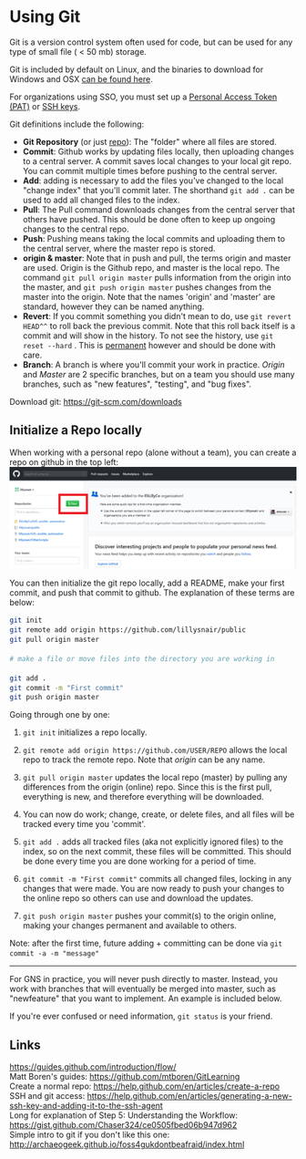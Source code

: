# Using Git

Git is a version control system often used for code, but can be used for any type of small file ( < 50 mb) storage.

Git is included by default on Linux, and the binaries to download for Windows and OSX [can be found here](https://git-scm.com/downloads).

For organizations using SSO, you must set up a [Personal Access Token (PAT)](https://help.github.com/en/articles/creating-a-personal-access-token-for-the-command-line) or [SSH keys](https://help.github.com/en/articles/generating-a-new-ssh-key-and-adding-it-to-the-ssh-agent).

Git definitions include the following:

- **Git Repository** (or just <u>repo</u>): The "folder" where all files are stored.
- **Commit**: Github works by updating files locally, then uploading changes to a central server. A commit saves local changes to your local git repo. You can commit multiple times before pushing to the central server.
- **Add**: adding is necessary to add the files you've changed to the local "change index" that you'll commit later. The shorthand `git add .` can be used to add all changed files to the index.
- **Pull**: The Pull command downloads changes from the central server that others have pushed. This should be done often to keep up ongoing changes to the central repo.
- **Push**: Pushing means taking the local commits and uploading them to the central server, where the master repo is stored.
- **origin & master**: Note that in push and pull, the terms origin and master are used. Origin is the Github repo, and master is the local repo. The command `git pull origin master` pulls information from the origin into the master, and `git push origin master` pushes changes from the master into the origin. Note that the names 'origin' and 'master' are standard, however they can be named anything.
- **Revert**: If you commit something you didn't mean to do, use `git revert HEAD^^` to roll back the previous commit. Note that this roll back itself is a commit and will show in the history. To not see the history, use `git reset --hard` . This is <u>permanent</u> however and should be done with care.
- **Branch**: A branch is where you'll commit your work in practice. *Origin* and *Master* are 2 specific branches, but on a team you should use many branches, such as "new features", "testing", and "bug fixes".

Download git: https://git-scm.com/downloads

## Initialize a Repo locally

When working with a personal repo (alone without a team), you can create a repo on github in the top left:
![button location](tempsnip.png)

You can then initialize the git repo locally, add a README, make your first commit, and push that commit to github. The explanation of these terms are below:

```sh
git init
git remote add origin https://github.com/lillysnair/public
git pull origin master

# make a file or move files into the directory you are working in

git add .
git commit -m "First commit"
git push origin master
```

Going through one by one:

1. `git init` initializes a repo locally.

2. `git remote add origin https://github.com/USER/REPO` allows the local repo to track the remote repo. Note that *origin* can be any name.

3. `git pull origin master` updates the local repo (master) by pulling any differences from the origin (online) repo. Since this is the first pull, everything is new, and therefore everything will be downloaded.

4. You can now do work; change, create, or delete files, and all files will be tracked every time you 'commit'.

4. `git add .` adds all tracked files (aka not explicitly ignored files) to the index, so on the next commit, these files will be committed. This should be done every time you are done working for a period of time.

5. `git commit -m "First commit"` commits all changed files, locking in any changes that were made. You are now ready to push your changes to the online repo so others can use and download the updates.

6. `git push origin master` pushes your commit(s) to the origin online, making your changes permanent and available to others.

Note: after the first time, future adding + committing can be done via `git commit -a -m "message"`

   ---

   For GNS in practice, you will never push directly to master. Instead, you work with branches that will eventually be merged into master, such as "newfeature" that you want to implement. An example is included below.
   

If you're ever confused or need information, `git status` is your friend.

## Links
https://guides.github.com/introduction/flow/
<br/>Matt Boren's guides: https://github.com/mtboren/GitLearning
<br/> Create a normal repo: https://help.github.com/en/articles/create-a-repo
<br/>SSH and git access: https://help.github.com/en/articles/generating-a-new-ssh-key-and-adding-it-to-the-ssh-agent
<br/>Long for explanation of Step 5: Understanding the Workflow: https://gist.github.com/Chaser324/ce0505fbed06b947d962
<br/>Simple intro to git if you don't like this one: http://archaeogeek.github.io/foss4gukdontbeafraid/index.html
